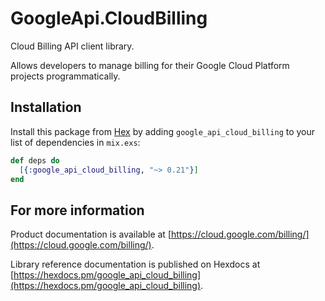 # GoogleApi.CloudBilling

Cloud Billing API client library.

Allows developers to manage billing for their Google Cloud Platform projects
    programmatically.

## Installation

Install this package from [Hex](https://hex.pm) by adding
`google_api_cloud_billing` to your list of dependencies in `mix.exs`:

```elixir
def deps do
  [{:google_api_cloud_billing, "~> 0.21"}]
end
```

## For more information

Product documentation is available at [https://cloud.google.com/billing/](https://cloud.google.com/billing/).

Library reference documentation is published on Hexdocs at
[https://hexdocs.pm/google_api_cloud_billing](https://hexdocs.pm/google_api_cloud_billing).
